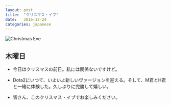```yaml
---
layout: post
title:  "クリスマス・イブ"
date:   2016-12-24
categories: japanese
---
```


![Christmas Eve](https://ooo.0o0.ooo/2016/12/26/58607360834b2.jpg)

## 木曜日

* 今日はクリスマスの前日。私には関係ないですけど。

* Dota2にいつて、いよいよ新しいヴァージョンを迎える。そして、M君とH君と一緒に体験した。久しぶりに完勝して嬉しい。

* 皆さん、このクリスマス・イブでお楽しみください。